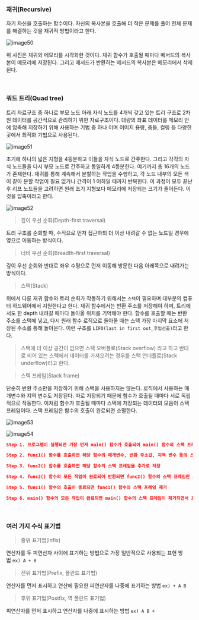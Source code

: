 ### 재귀(Recursive)

자기 자신을 호출하는 함수이다. 자신의 복사본을 호출해 더 작은 문제를 풀어 전체 문제를 해결하는 것을 재귀적 방법이라고 한다.

![image50](https://github.com/user-attachments/assets/1587e613-1b8d-47cd-8fd6-ab3b5624f5fc)

위 사진은 재귀와 메모리를 시각화한 것이다. 재귀 함수가 호출될 때마다 메서드의 복사본이 메모리에 저장된다. 그리고 메서드가 반환하는 메서드의 복사본은 메모리에서 삭제된다.

<br>

### 쿼드 트리(Quad tree)

트리 자료구조 중 하나로 부모 노드 아래 자식 노드를 4개씩 갖고 있는 트리 구조로 2차원 데이터를 공간적으로 관리하기 위한 자료구조이다. 대량의 좌표 데이터를 메모리 안에 압축해 저장하기 위해 사용하는 기법 중 하나 이며 이미지 용량, 충돌, 컬링 등 다양한 곳에서 최적화 기법으로 사용된다.

![image51](https://github.com/user-attachments/assets/6efca651-db7d-434b-b4ee-4204442d0b60)

초기에 하나의 넓은 지형을 4등분하고 이들을 자식 노드로 간주한다. 그리고 각각의 자식 노드들을 다시 부모 노드로 간주하고 동일하게 4등분한다. 여기까지 총 16개의 노드가 존재한다. 재귀를 통해 계속해서 분할하는 작업을 수행하고, 각 노드 내부의 모든 색이 같아 분할 작업이 필요 없거나 간격이 1 이하일 때까지 반복한다. 이 과정이 모두 끝난 후 리프 노드들을 고려하면 원래 초기 지형보다 메모리에 저장되는 크기가 줄어든다. 이것을 압축이라고 한다.

![image52](https://github.com/user-attachments/assets/81d05c36-e499-4808-b4a4-9cde9059e67b)

> 깊이 우선 순회(Depth-first traversal)

트리 구조를 순회할 때, 수직으로 먼저 접근하되 더 이상 내려갈 수 없는 노드일 경우에 옆으로 이동하는 방식이다.

> 너비 우선 순회(Breadth-first traversal)

깊이 우선 순회와 반대로 좌우 수평으로 먼저 이동해 방문한 다음 아래쪽으로 내려가는 방식이다.

> 스택(Stack)

위에서 다룬 재귀 함수와 트리 순회가 작동하기 위해서는 `스택`이 필요하며 대부분의 컴퓨터 하드웨어에서 지원한다고 한다. 재귀 함수에서는 반환 주소를 저장해야 하며, 트리에서도 한 depth 내려갈 때마다 돌아올 위치를 기억해야 한다. 함수를 호출할 때는 반환 주소를 스택에 넣고, 다시 원래 함수 로직으로 돌아올 때는 스택 가장 마지막 요소에 저장된 주소를 통해 돌아온다. 이런 구조를 `LIFO(last in first out_후입선출)`라고 한다.


> 스택에 더 이상 공간이 없으면 스택 오버플로(Stack overflow) 라고 하고
> 반대로 비어 있는 스택에서 데이터를 가져오려는 경우를 스택 언더플로(Stack underflow)라고 한다.

> 스택 프레임(Stack frame)

단순히 반환 주소만을 저장하기 위해 스택을 사용하지는 않는다. 로직에서 사용하는 매개변수와 지역 변수도 저장된다. 따로 저장되기 때문에 함수가 호출될 때마다 서로 독립적으로 작동한다. 이처럼 함수가 호출될 때마다 스택에 저장되는 데이터의 모음이 스택 프레임이다. 스택 프레임은 함수의 호출이 완료되면 소멸한다.

![image53](https://github.com/user-attachments/assets/4cac6b3e-b2c8-448f-ac72-4c3c9ed7aafa)

![image54](https://github.com/user-attachments/assets/946095de-ef0f-4134-959f-65dbe397553d)

```json
Step 1. 프로그램이 실행되면 가장 먼저 main() 함수가 호출되어 main() 함수의 스택 프레임이 스택에 저장

Step 2. func1() 함수를 호출하면 해당 함수의 매개변수, 반환 주소값, 지역 변수 등의 스택 프레임을 스택에 저장

Step 3. func2() 함수를 호출하면 해당 함수의 스택 프레임을 추가로 저장

Step 4. func2() 함수의 모든 작업이 완료되어 반환되면 func2() 함수의 스택 프레임만 스택에서 제거

Step 5. func1() 함수의 호출이 종료되면 func1() 함수의 스택 프레임 제거

Step 6. main() 함수의 모든 작업이 완료되면 main() 함수의 스택 프레임이 제거되면서 프로그램 종료
```

<br>

### 여러 가지 수식 표기법

> 중위 표기법(Infix)

연산자를 두 피연산자 사이에 표기하는 방법으로 가장 일반적으로 사용되는 표현 방법 `ex) A + B`

> 전위 표기법(Prefix, 폴란드 표기법)

연산자를 먼저 표시하고 연산에 필요한 피연산자를 나중에 표기하는 방법 `ex) + A B`

> 후위 표기법(Postfix, 역 폴란드 표기법)

피연산자를 먼저 표시하고 연산자를 나중에 표시하는 방법 `ex) A B +`